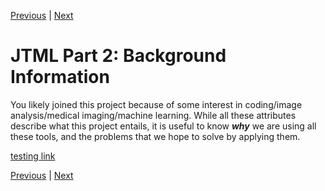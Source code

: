 [Previous](https://github.com/BRIO-lab/brio-lab-onboarding/blob/main/JTML/Part_1.md) | [Next]()

# JTML Part 2: Background Information

You likely joined this project because of some interest in coding/image analysis/medical imaging/machine learning. While all these attributes describe what this project entails, it is useful to know _**why**_ we are using all these tools, and the problems that we hope to solve by applying them.

[testing link](https://www.dropbox.com/s/2fx0rrdh22dqs07/Cenni%202013%20-%20Functional%20performance%20of%20a%20total%20ankle%20replacement%20thorough%20assessment%20by%20combining%20gait%20and%20fluoroscopic%20analyses.pdf?dl=0)

[Previous](https://github.com/BRIO-lab/brio-lab-onboarding/blob/main/JTML/Part_1.md) | [Next]()